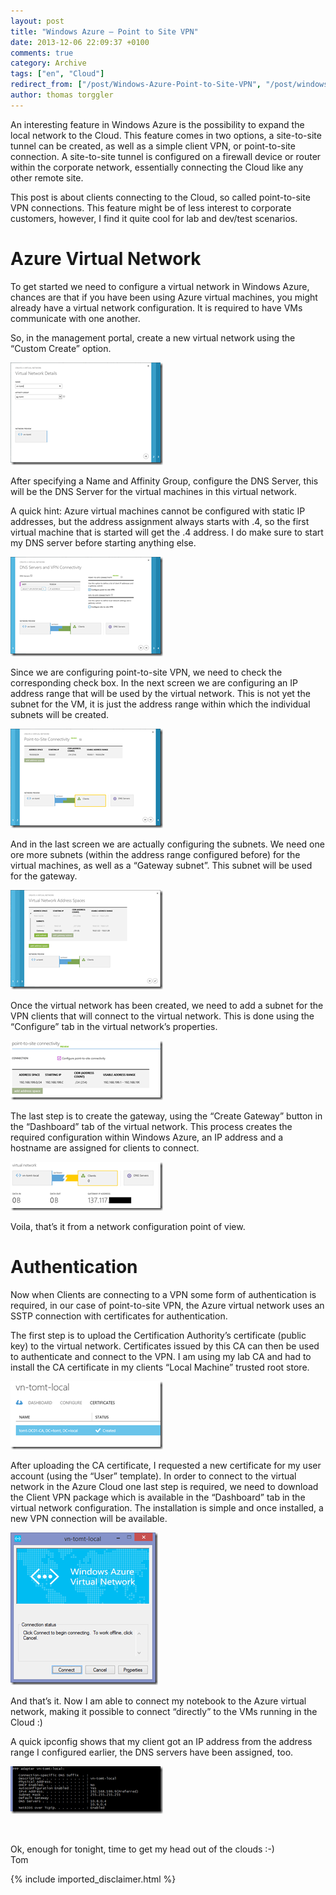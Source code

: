 ```yaml
---
layout: post
title: "Windows Azure – Point to Site VPN"
date: 2013-12-06 22:09:37 +0100
comments: true
category: Archive
tags: ["en", "Cloud"]
redirect_from: ["/post/Windows-Azure-Point-to-Site-VPN", "/post/windows-azure-point-to-site-vpn"]
author: thomas torggler
---
```

<!-- more -->
<p>An interesting feature in Windows Azure is the possibility to expand the local network to the Cloud. This feature comes in two options, a site-to-site tunnel can be created, as well as a simple client VPN, or point-to-site connection. A site-to-site tunnel is configured on a firewall device or router within the corporate network, essentially connecting the Cloud like any other remote site. </p>  <p>This post is about clients connecting to the Cloud, so called point-to-site VPN connections. This feature might be of less interest to corporate customers, however, I find it quite cool for lab and dev/test scenarios.</p>  <h1>Azure Virtual Network</h1>  <p>To get started we need to configure a virtual network in Windows Azure, chances are that if you have been using Azure virtual machines, you might already have a virtual network configuration. It is required to have VMs communicate with one another.</p>  <p>So, in the management portal, create a new virtual network using the “Custom Create” option.</p>  <p><a href="/assets/archive/image_602.png"><img title="image" style="border-left-width: 0px; border-right-width: 0px; border-bottom-width: 0px; display: inline; border-top-width: 0px" border="0" alt="image" src="/assets/archive/image_thumb_600.png" width="244" height="164" /></a> </p>  <p>After specifying a Name and Affinity Group, configure the DNS Server, this will be the DNS Server for the virtual machines in this virtual network. </p>  <p>A quick hint: Azure virtual machines cannot be configured with static IP addresses, but the address assignment always starts with .4, so the first virtual machine that is started will get the .4 address. I do make sure to start my DNS server before starting anything else.</p>  <p><a href="/assets/archive/image_603.png"><img title="image" style="border-left-width: 0px; border-right-width: 0px; border-bottom-width: 0px; display: inline; border-top-width: 0px" border="0" alt="image" src="/assets/archive/image_thumb_601.png" width="244" height="159" /></a> </p>  <p>Since we are configuring point-to-site VPN, we need to check the corresponding check box. In the next screen we are configuring an IP address range that will be used by the virtual network. This is not yet the subnet for the VM, it is just the address range within which the individual subnets will be created.</p>  <p><a href="/assets/archive/image_604.png"><img title="image" style="border-left-width: 0px; border-right-width: 0px; border-bottom-width: 0px; display: inline; border-top-width: 0px" border="0" alt="image" src="/assets/archive/image_thumb_602.png" width="244" height="159" /></a> </p>  <p></p>  <p></p>  <p></p>  <p></p>  <p>And in the last screen we are actually configuring the subnets. We need one ore more subnets (within the address range configured before) for the virtual machines, as well as a “Gateway subnet”. This subnet will be used for the gateway.</p>  <p><a href="/assets/archive/image_605.png"><img title="image" style="border-left-width: 0px; border-right-width: 0px; border-bottom-width: 0px; display: inline; border-top-width: 0px" border="0" alt="image" src="/assets/archive/image_thumb_603.png" width="244" height="159" /></a> </p>  <p>Once the virtual network has been created, we need to add a subnet for the VPN clients that will connect to the virtual network. This is done using the “Configure” tab in the virtual network’s properties.</p>  <p><a href="/assets/archive/image_606.png"><img title="image" style="border-left-width: 0px; border-right-width: 0px; border-bottom-width: 0px; display: inline; border-top-width: 0px" border="0" alt="image" src="/assets/archive/image_thumb_604.png" width="244" height="95" /></a> </p>  <p>The last step is to create the gateway, using the “Create Gateway” button in the “Dashboard” tab of the virtual network. This process creates the required configuration within Windows Azure, an IP address and a hostname are assigned for clients to connect.</p>  <p><a href="/assets/archive/image_607.png"><img title="image" style="border-left-width: 0px; border-right-width: 0px; border-bottom-width: 0px; display: inline; border-top-width: 0px" border="0" alt="image" src="/assets/archive/image_thumb_605.png" width="244" height="78" /></a> </p>  <p>Voila, that’s it from a network configuration point of view. </p>  <h1>Authentication</h1>  <p>Now when Clients are connecting to a VPN some form of authentication is required, in our case of point-to-site VPN, the Azure virtual network uses an SSTP connection with certificates for authentication.</p>  <p>The first step is to upload the Certification Authority’s certificate (public key) to the virtual network. Certificates issued by this CA can then be used to authenticate and connect to the VPN. I am using my lab CA and had to install the CA certificate in my clients “Local Machine” trusted root store.</p>  <p><a href="/assets/archive/image_608.png"><img title="image" style="border-left-width: 0px; border-right-width: 0px; border-bottom-width: 0px; display: inline; border-top-width: 0px" border="0" alt="image" src="/assets/archive/image_thumb_606.png" width="244" height="109" /></a> </p>  <p>After uploading the CA certificate, I requested a new certificate for my user account (using the “User” template). In order to connect to the virtual network in the Azure Cloud one last step is required, we need to download the Client VPN package which is available in the “Dashboard” tab in the virtual network configuration. The installation is simple and once installed, a new VPN connection will be available.</p>  <p><a href="/assets/archive/image_609.png"><img title="image" style="border-left-width: 0px; border-right-width: 0px; border-bottom-width: 0px; display: inline; border-top-width: 0px" border="0" alt="image" src="/assets/archive/image_thumb_607.png" width="236" height="244" /></a> </p>  <p>And that’s it. Now I am able to connect my notebook to the Azure virtual network, making it possible to connect “directly” to the VMs running in the Cloud :)</p>  <p>A quick ipconfig shows that my client got an IP address from the address range I configured earlier, the DNS servers have been assigned, too.</p>  <p><a href="/assets/archive/image_610.png"><img title="image" style="border-left-width: 0px; border-right-width: 0px; border-bottom-width: 0px; display: inline; border-top-width: 0px" border="0" alt="image" src="/assets/archive/image_thumb_608.png" width="244" height="76" /></a>&#160;</p>  <p>&#160;</p>  <p>Ok, enough for tonight, time to get my head out of the clouds :-)    <br />Tom</p>
{% include imported_disclaimer.html %}
